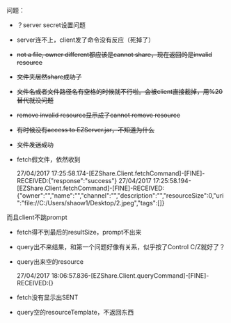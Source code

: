 问题：
* ？server secret设置问题
* server连不上，client发了命令没有反应（死掉了）
* ~~not a file, owner different都应该是cannot share，现在返回的是invalid resource~~
* ~~文件夹居然share成功了~~
* ~~文件名或者文件路径名有空格的时候就不行啦。会被client直接截掉，用%20替代就没问题~~
* ~~remove invalid resource显示成了cannot remove resource~~
* ~~有时候没有access to EZServer.jar，不知道为什么~~
* ~~文件发送成功~~
* fetch假文件，依然收到


	27/04/2017 17:25:58.174-[EZShare.Client.fetchCommand]-[FINE]-RECEIVED:{"response":"success"}
	27/04/2017 17:25:58.194-[EZShare.Client.fetchCommand]-[FINE]-RECEIVED:{"owner":"","name":"","channel":"","description":"","resourceSize":0,"uri":"file://C:/Users/shaow1/Desktop/2.jpeg","tags":[]}

而且client不跳prompt

* fetch得不到最后的resultSize，prompt不出来
* query出不来结果，和第一个问题好像有关系，似乎按了Control C/Z就好了？
* query出来空的resource


	27/04/2017 18:06:57.836-[EZShare.Client.queryCommand]-[FINE]-RECEIVED:{}

* fetch没有显示出SENT
* query空的resourceTemplate，不返回东西